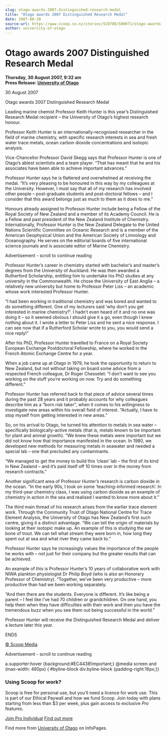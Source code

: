 ```yaml
---
slug: otago-awards-2007-distinguished-research-medal
title: "Otago awards 2007 Distinguished Research Medal"
date: 2007-08-30
source-url: https://www.scoop.co.nz/stories/SC0708/S00071/otago-awards-2007-distinguished-research-medal.htm
author: university-of-otago
---
```

Otago awards 2007 Distinguished Research Medal
==============================================

**Thursday, 30 August 2007, 9:32 am**  
**Press Release: [University of Otago](https://info.scoop.co.nz/University_of_Otago)**

30 August 2007

  
Otago awards 2007 Distinguished Research Medal

  
Leading marine chemist Professor Keith Hunter is this year’s Distinguished Research Medal recipient – the University of Otago’s highest research honour.

Professor Keith Hunter is an internationally-recognised researcher in the field of marine chemistry, with specific research interests in sea and fresh water trace metals, ocean carbon dioxide concentrations and isotopic analysis.

Vice-Chancellor Professor David Skegg says that Professor Hunter is one of Otago’s ablest scientists and a team player. “That has meant that he and his associates have been able to achieve important advances.”

Professor Hunter says he is flattered and overwhelmed at receiving the medal. “It’s very pleasing to be honoured in this way by my colleagues at the University. However, I must say that all of my research has involved other people – post-graduate students and post-doctoral fellows – and I consider that this award belongs just as much to them as it does to me.”

Honours already assigned to Professor Hunter include being a Fellow of the Royal Society of New Zealand and a member of its Academy Council. He is a Fellow and past president of the New Zealand Institute of Chemistry. Internationally, Professor Hunter is the New Zealand Delegate to the United Nations Scientific Committee on Oceanic Research and is a member of the American Geophysical Union and the American Society of Limnology and Oceanography. He serves on the editorial boards of five international science journals and is associate editor of Marine Chemistry.

Advertisement - scroll to continue reading





Professor Hunter’s career in chemistry started with bachelor’s and master’s degrees from the University of Auckland. He was then awarded a Rutherford Scholarship, entitling him to undertake his PhD studies at any university in the Commonwealth. He chose the University of East Anglia – a relatively new university but home to Professor Peter Liss – an academic whose work interested Professor Hunter.

“I had been working in traditional chemistry and was bored and wanted to do something different. One of my lecturers said ‘why don’t you get interested in marine chemistry?’. I hadn’t even heard of it and no one was doing it – so it seemed obvious I should give it a go, even though I knew nothing about it. I wrote a letter to Peter Liss and he sent a nice response. I can see now that if a Rutherford Scholar wrote to you, you would send a nice reply!”

After his PhD, Professor Hunter travelled to France on a Royal Society European Exchange Postdoctoral Fellowship, where he worked in the French Atomic Exchange Centre for a year.

When a job came up at Otago in 1979, he took the opportunity to return to New Zealand, but not without taking on board some advice from a respected French colleague, Dr Roger Chesselet: “I don’t want to see you working on the stuff you’re working on now. Try and do something different.”

Professor Hunter has referred back to that piece of advice several times during the past 28 years and it probably accounts for why colleagues describe him as a “born risk taker”, when it comes to his willingness to investigate new areas within his overall field of interest. “Actually, I have to stop myself from getting interested in new areas.”

So, on his arrival to Otago, he turned his attention to metals in sea water – specifically biologically-active metals (that is, metals known to be important for plant and animal growth). “We knew these metals were important but we did not know how that importance manifested in the ocean. In 1980, we developed new methods for measuring metals in seawater and needed a special lab – one that precluded any contaminants.

“We managed to get the money to build this ‘clean’ lab – the first of its kind in New Zealand – and it’s paid itself off 10 times over in the money from research contracts.”

Another significant area of Professor Hunter’s research is carbon dioxide in the ocean. “In the early 90s, I took on some ‘teaching-informed research’. In my third-year chemistry class, I was using carbon dioxide as an example of chemistry in action in the sea and realised I wanted to know more about it.”

The third main thread of his research arises from the earlier trace element work. Through the Community Trust of Otago National Centre for Trace Element Analysis, the University of Otago has New Zealand’s first such centre, giving it a distinct advantage. “We can tell the origin of materials by looking at their isotopic make up. An example of this is studying the ear bone of trout. We can tell what stream they were born in, how long they spent out at sea and what river they came back to.”

Professor Hunter says he increasingly values the importance of the people he works with – not just for their company but the greater results that can be achieved.

An example of this is Professor Hunter’s 10 years of collaborative work with NIWA plankton physiologist Dr Philip Boyd (who is also an Honorary Professor of Chemistry). “Together, we’ve been very productive – more productive than had we been working separately.

“And then there are the students. Everyone is different. It’s like being a parent – I feel like I’ve had 70 children or grandchildren. On one hand, you help them when they have difficulties with their work and then you have the tremendous buzz when you see them out being successful in the world.”

Professor Hunter will receive the Distinguished Research Medal and deliver a lecture later this year.

  
ENDS

[© Scoop Media](http://www.scoop.co.nz/about/terms.html)  

Advertisement - scroll to continue reading



a.supporter:hover {background:#EC4438!important;} @media screen and (max-width: 480px) { #byline-block div.byline-block {padding-right:16px;}}

### Using Scoop for work?

Scoop is free for personal use, but you’ll need a licence for work use. This is part of our Ethical Paywall and how we fund Scoop. Join today with plans starting from less than $3 per week, plus gain access to exclusive _Pro_ features.  
  
[Join Pro Individual](https://pro.scoop.co.nz/Individual/?from=ProIn24) [Find out more](https://pro.scoop.co.nz/using-scoop-for-work/?from=ProIn24)

Find more from [University of Otago](https://info.scoop.co.nz/University_of_Otago) on InfoPages.